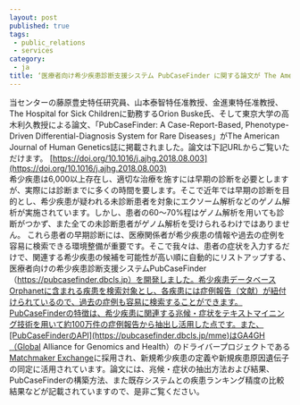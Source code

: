 ```yaml
---
layout: post
published: true
tags:
 - public_relations
 - services
category:
 - ja
title: ‘医療者向け希少疾患診断支援システム PubCaseFinder に関する論文が The American Journal of Human Genetics 誌に掲載されました’
---
```

当センターの藤原豊史特任研究員、山本泰智特任准教授、金進東特任准教授、The Hospital for Sick Childrenに勤務するOrion Buske氏、そして東京大学の高木利久教授による論文、「PubCaseFinder: A Case-Report-Based, Phenotype-Driven Differential-Diagnosis System for Rare Diseases」がThe American Journal of Human Genetics誌に掲載されました。論文は下記URLからご覧いただけます。
[https://doi.org/10.1016/j.ajhg.2018.08.003](https://doi.org/10.1016/j.ajhg.2018.08.003)
<br />
希少疾患は6,000以上存在し、適切な治療を施すには早期の診断を必要としますが、実際には診断までに多くの時間を要します。そこで近年では早期の診断を目的とし、希少疾患が疑われる未診断患者を対象にエクソーム解析などのゲノム解析が実施されています。しかし、患者の60〜70%程はゲノム解析を用いても診断がつかず、また全ての未診断患者がゲノム解析を受けられるわけではありません。
これら患者の早期診断には、医療関係者が希少疾患の情報や過去の症例を容易に検索できる環境整備が重要です。そこで我々は、患者の症状を入力するだけで、関連する希少疾患の候補を可能性が高い順に自動的にリストアップする、医療者向けの希少疾患診断支援システムPubCaseFinder（https://pubcasefinder.dbcls.jp）を開発しました。希少疾患データベースOrphanetに含まれる疾患を検索対象とし、各疾患には症例報告（文献）が紐付けられているので、過去の症例も容易に検索することができます。PubCaseFinderの特徴は、希少疾患に関連する兆候・症状をテキストマイニング技術を用いて約100万件の症例報告から抽出し活用した点です。また、[PubCaseFinderのAPI](https://pubcasefinder.dbcls.jp/mme)はGA4GH（Global Alliance for Genomics and Health）のドライバープロジェクトである[Matchmaker Exchange](https://www.matchmakerexchange.org)に採用され、新規希少疾患の定義や新規疾患原因遺伝子の同定に活用されています。論文には、兆候・症状の抽出方法および結果、PubCaseFinderの構築方法、また既存システムとの疾患ランキング精度の比較結果などが記載されていますので、是非ご覧ください。

